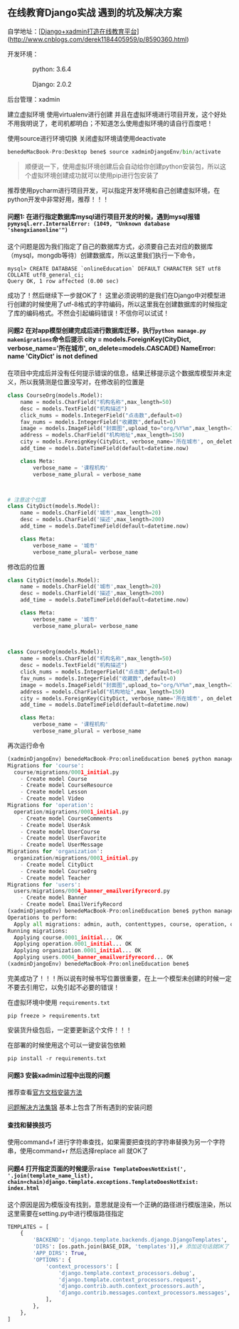 ## 在线教育Django实战 遇到的坑及解决方案

自学地址：[[Django+xadmin打造在线教育平台](http://www.cnblogs.com/derek1184405959/p/8590360.html)](http://www.cnblogs.com/derek1184405959/p/8590360.html)



开发环境：

　　　　python:  3.6.4

　　　　Django: 2.0.2

后台管理：xadmin



建立虚拟环境 使用virtualenv进行创建 并且在虚拟环境进行项目开发，这个好处不用我明说了，老司机都明白；不知道怎么使用虚拟环境的请自行百度吧！



使用source进行环境切换  关闭虚拟环境请使用deactivate

```python
benedeMacBook-Pro:Desktop bene$ source xadminDjangoEnv/bin/activate
```

> 顺便说一下，使用虚拟环境创建后会自动给你创建python安装包，所以这个虚拟环境创建成功就可以使用pip进行包安装了

推荐使用pycharm进行项目开发，可以指定开发环境和自己创建虚拟环境，在python开发中非常好用，推荐！！！



#### 问题1: 在进行指定数据库mysql进行项目开发的时候，遇到mysql报错`pymysql.err.InternalError: (1049, "Unknown database 'shengxianonline'")`

这个问题是因为我们指定了自己的数据库方式，必须要自己去对应的数据库（mysql，mongdb等待）创建数据库，所以这里我们执行一下命令，

```mysql
mysql> CREATE DATABASE `onlineEducation` DEFAULT CHARACTER SET utf8 COLLATE utf8_general_ci;
Query OK, 1 row affected (0.00 sec)
```

成功了！然后继续下一步就OK了！ 这里必须说明的是我们在Django中对模型进行创建的时候使用了utf-8格式的字符编码，所以这里我在创建数据库的时候指定了库的编码格式。不然会引起编码错误！不信你可以试试！



#### 问题2	在对app模型创建完成后进行数据库迁移，执行`python manage.py makemigrations`命令后提示   city = models.ForeignKey(CityDict, verbose_name='所在城市', on_delete=models.CASCADE)  NameError: name 'CityDict' is not defined

在项目中完成后并没有任何提示错误的信息，结果迁移提示这个数据库模型并未定义，所以我猜测是位置没写对，在修改前的位置是

```python 
class CourseOrg(models.Model):
    name = models.CharField("机构名称",max_length=50)
    desc = models.TextField("机构描述")
    click_nums = models.IntegerField("点击数",default=0)
    fav_nums = models.IntegerField("收藏数",default=0)
    image = models.ImageField("封面图",upload_to="org/%Y%m",max_length=100)
    address = models.CharField("机构地址",max_length=150)
    city = models.ForeignKey(CityDict, verbose_name='所在城市', on_delete=models.CASCADE)
    add_time = models.DateTimeField(default=datetime.now)

    class Meta:
        verbose_name = '课程机构'
        verbose_name_plural = verbose_name



# 注意这个位置
class CityDict(models.Model):
    name = models.CharField('城市',max_length=20)
    desc = models.CharField('描述',max_length=200)
    add_time = models.DateTimeField(default=datetime.now)

    class Meta:
        verbose_name = '城市'
        verbose_name_plural= verbose_name
```

修改后的位置

```python
class CityDict(models.Model):
    name = models.CharField('城市',max_length=20)
    desc = models.CharField('描述',max_length=200)
    add_time = models.DateTimeField(default=datetime.now)

    class Meta:
        verbose_name = '城市'
        verbose_name_plural= verbose_name
        
        

class CourseOrg(models.Model):
    name = models.CharField("机构名称",max_length=50)
    desc = models.TextField("机构描述")
    click_nums = models.IntegerField("点击数",default=0)
    fav_nums = models.IntegerField("收藏数",default=0)
    image = models.ImageField("封面图",upload_to="org/%Y%m",max_length=100)
    address = models.CharField("机构地址",max_length=150)
    city = models.ForeignKey(CityDict, verbose_name='所在城市', on_delete=models.CASCADE)
    add_time = models.DateTimeField(default=datetime.now)

    class Meta:
        verbose_name = '课程机构'
        verbose_name_plural = verbose_name
```

再次运行命令

```python
(xadminDjangoEnv) benedeMacBook-Pro:onlineEducation bene$ python manage.py makemigrations
Migrations for 'course':
  course/migrations/0001_initial.py
    - Create model Course
    - Create model CourseResource
    - Create model Lesson
    - Create model Video
Migrations for 'operation':
  operation/migrations/0001_initial.py
    - Create model CourseComments
    - Create model UserAsk
    - Create model UserCourse
    - Create model UserFavorite
    - Create model UserMessage
Migrations for 'organization':
  organization/migrations/0001_initial.py
    - Create model CityDict
    - Create model CourseOrg
    - Create model Teacher
Migrations for 'users':
  users/migrations/0004_banner_emailverifyrecord.py
    - Create model Banner
    - Create model EmailVerifyRecord
(xadminDjangoEnv) benedeMacBook-Pro:onlineEducation bene$ python manage.py migrate
Operations to perform:
  Apply all migrations: admin, auth, contenttypes, course, operation, organization, sessions, users
Running migrations:
  Applying course.0001_initial... OK
  Applying operation.0001_initial... OK
  Applying organization.0001_initial... OK
  Applying users.0004_banner_emailverifyrecord... OK
(xadminDjangoEnv) benedeMacBook-Pro:onlineEducation bene$ 
```

完美成功了！！！所以说有时候书写位置很重要，在上一个模型未创建的时候一定不要去引用它，以免引起不必要的错误！



在虚拟环境中使用 `requirements.txt`

```
pip freeze > requirements.txt
```

安装货升级包后，一定要更新这个文件！！！



在部署的时候使用这个可以一键安装包依赖

```
pip install -r requirements.txt
```



#### 问题3  安装xadmin过程中出现的问题

推荐查看[官方文档安装方法](https://xadmin.readthedocs.io/en/latest/quickstart.html)

[问题解决方法集锦](http://www.lybbn.cn/data/bbsdatas.php?lybbs=50) 基本上包含了所有遇到的安装问题 



#### 查找和替换技巧

使用command+f 进行字符串查找，如果需要把查找的字符串替换为另一个字符串，使用command+r  然后选择replace all 就OK了



#### 问题4 打开指定页面的时候提示`raise TemplateDoesNotExist(', '.join(template_name_list), chain=chain)django.template.exceptions.TemplateDoesNotExist: index.html`

这个原因是因为模版没有找到，意思就是没有一个正确的路径进行模版渲染，所以这里需要在setting.py中进行模版路径指定

```python
TEMPLATES = [
    {
        'BACKEND': 'django.template.backends.django.DjangoTemplates',
        'DIRS': [os.path.join(BASE_DIR, 'templates')],# 添加这句话就OK了
        'APP_DIRS': True,
        'OPTIONS': {
            'context_processors': [
                'django.template.context_processors.debug',
                'django.template.context_processors.request',
                'django.contrib.auth.context_processors.auth',
                'django.contrib.messages.context_processors.messages',
            ],
        },
    },
]
```

